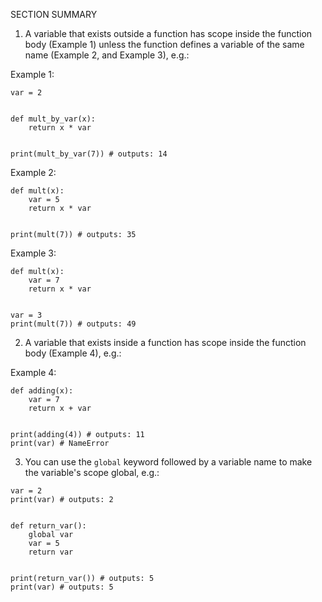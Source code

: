 SECTION SUMMARY
1. A variable that exists outside a function has scope inside the function body (Example 1) unless the function defines a variable of the same name (Example 2, and Example 3), e.g.:

Example 1:
```
var = 2
 
 
def mult_by_var(x):
    return x * var
 
 
print(mult_by_var(7)) # outputs: 14
```

Example 2:
```
def mult(x):
    var = 5
    return x * var
 
 
print(mult(7)) # outputs: 35
``` 

Example 3:
```
def mult(x):
    var = 7
    return x * var
 
 
var = 3
print(mult(7)) # outputs: 49
``` 

2. A variable that exists inside a function has scope inside the function body (Example 4), e.g.:

Example 4:
```
def adding(x):
    var = 7
    return x + var
 
 
print(adding(4)) # outputs: 11
print(var) # NameError
``` 

3. You can use the `global` keyword followed by a variable name to make the variable's scope global, e.g.:
```
var = 2
print(var) # outputs: 2
 
 
def return_var():
    global var
    var = 5
    return var
 
 
print(return_var()) # outputs: 5
print(var) # outputs: 5
```